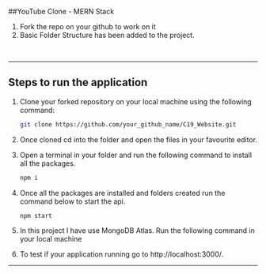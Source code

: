 ##YouTube Clone - MERN Stack

<ol>
<li>Fork the repo on your github to work on it</li>
<li> Basic Folder Structure has been added to the project.</li>
</ol>
<br>
<hr>


## <b>Steps to run the application</b>

1.  Clone your forked repository on your local machine using the following command:
    ```bash
    git clone https://github.com/your_github_name/C19_Website.git
    ```
2.  Once cloned cd into the folder and open the files in your favourite editor.
3.  Open a terminal in your folder and run the following command to install all the packages.
    ```bash
    npm i
    ```

4.  Once all the packages are installed and folders created run the command below to start the api.

    ```bash
    npm start
    ```

5.  In this project I have use MongoDB Atlas. Run the following command in your local machine<br>


6.  To test if your application running go to http://localhost:3000/.

<hr>
